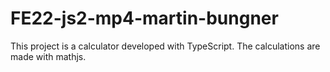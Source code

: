 # FE22-js2-mp4-martin-bungner
This project is a calculator developed with TypeScript. The calculations are made with mathjs.
